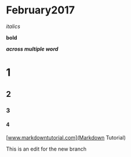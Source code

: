 # February2017
_italics_

**bold**

_**across multiple word**_

# 1

## 2

### 3

#### 4

[www.markdowntutorial.com](Markdown Tutorial)

This is an edit for the new branch
